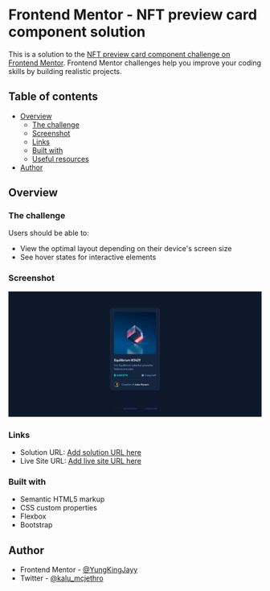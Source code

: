 # Frontend Mentor - NFT preview card component solution

This is a solution to the [NFT preview card component challenge on Frontend Mentor](https://www.frontendmentor.io/challenges/nft-preview-card-component-SbdUL_w0U). Frontend Mentor challenges help you improve your coding skills by building realistic projects. 

## Table of contents

- [Overview](#overview)
  - [The challenge](#the-challenge)
  - [Screenshot](#screenshot)
  - [Links](#links)
  - [Built with](#built-with)
  - [Useful resources](#useful-resources)
- [Author](#author)


## Overview

### The challenge

Users should be able to:

- View the optimal layout depending on their device's screen size
- See hover states for interactive elements

### Screenshot

![](./images/FireShot%20Capture%20004%20-%20Frontend%20Mentor%20-%20NFT%20preview%20card%20component%20-%20127.0.0.1.png)


### Links

- Solution URL: [Add solution URL here](https://github.com/YungKingJayy/NFT-PREVIEW-CARD-COMPONENT)
- Live Site URL: [Add live site URL here](https://jayynftpreviewcard.netlify.app/)

### Built with

- Semantic HTML5 markup
- CSS custom properties
- Flexbox
- Bootstrap


## Author

- Frontend Mentor - [@YungKingJayy](https://www.frontendmentor.io/profile/YungKingJayy)
- Twitter - [@kalu_mcjethro](https://twitter.com/kalu_mcjethro)
